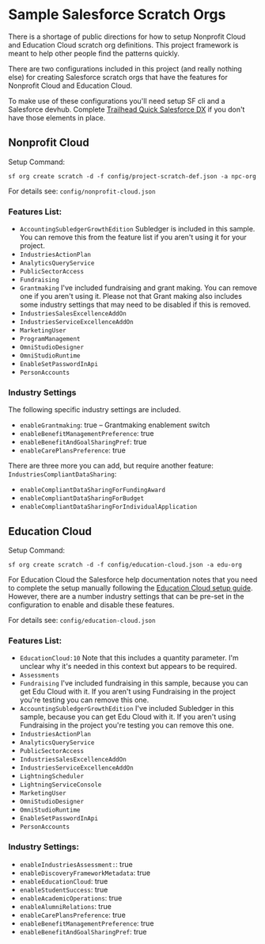 # Sample Salesforce Scratch Orgs

There is a shortage of public directions for how to setup Nonprofit Cloud and Education Cloud scratch org definitions. This project framework is meant to help other people find the patterns quickly.

There are two configurations included in this project (and really nothing else) for creating Salesforce scratch orgs that have the features for Nonprofit Cloud and Education Cloud.

To make use of these configurations you'll need setup SF cli and a Salesforce devhub. Complete [Trailhead Quick Salesforce DX](https://trailhead.salesforce.com/content/learn/projects/quick-start-salesforce-dx) if you don't have those elements in place.

## Nonprofit Cloud

Setup Command:

`sf org create scratch -d -f config/project-scratch-def.json -a npc-org`

For details see: `config/nonprofit-cloud.json`

### Features List:

- `AccountingSubledgerGrowthEdition` Subledger is included in this sample. You can remove this from the feature list if you aren't using it for your project.
- `IndustriesActionPlan`
- `AnalyticsQueryService`
- `PublicSectorAccess`
- `Fundraising`
- `Grantmaking` I've included fundraising and grant making. You can remove one if you aren't using it. Please not that Grant making also includes some industry settings that may need to be disabled if this is removed.
- `IndustriesSalesExcellenceAddOn`
- `IndustriesServiceExcellenceAddOn`
- `MarketingUser`
- `ProgramManagement`
- `OmniStudioDesigner`
- `OmniStudioRuntime`
- `EnableSetPasswordInApi`
- `PersonAccounts`

### Industry Settings

The following specific industry settings are included.

- `enableGrantmaking`: true – Grantmaking enablement switch
- `enableBenefitManagementPreference`: true
- `enableBenefitAndGoalSharingPref`: true
- `enableCarePlansPreference`: true

There are three more you can add, but require another feature: `IndustriesCompliantDataSharing`:

- `enableCompliantDataSharingForFundingAward`
- `enableCompliantDataSharingForBudget`
- `enableCompliantDataSharingForIndividualApplication`

## Education Cloud

Setup Command:

`sf org create scratch -d -f config/education-cloud.json -a edu-org`

For Education Cloud the Salesforce help documentation notes that you need to complete the setup manually following the [Education Cloud setup guide](https://help.salesforce.com/s/articleView?id=sfdo.EC_Enable_Education_Cloud.htm&type=5). However, there are a number industry settings that can be pre-set in the configuration to enable and disable these features.

For details see: `config/education-cloud.json`

### Features List:

- `EducationCloud:10` Note that this includes a quantity parameter. I'm unclear why it's needed in this context but appears to be required.
- `Assessments`
- `Fundraising` I've included fundraising in this sample, because you can get Edu Cloud with it. If you aren't using Fundraising in the project you're testing you can remove this one.
- `AccountingSubledgerGrowthEdition` I've included Subledger in this sample, because you can get Edu Cloud with it. If you aren't using Fundraising in the project you're testing you can remove this one.
- `IndustriesActionPlan`
- `AnalyticsQueryService`
- `PublicSectorAccess`
- `IndustriesSalesExcellenceAddOn`
- `IndustriesServiceExcellenceAddOn`
- `LightningScheduler`
- `LightningServiceConsole`
- `MarketingUser`
- `OmniStudioDesigner`
- `OmniStudioRuntime`
- `EnableSetPasswordInApi`
- `PersonAccounts`

### Industry Settings:

- `enableIndustriesAssessment:`: true
- `enableDiscoveryFrameworkMetadata`: true
- `enableEducationCloud`: true
- `enableStudentSuccess`: true
- `enableAcademicOperations`: true
- `enableAlumniRelations`: true
- `enableCarePlansPreference`: true
- `enableBenefitManagementPreference`: true
- `enableBenefitAndGoalSharingPref`: true
